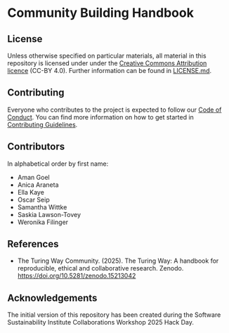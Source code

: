 # Community Building Handbook

## License

Unless otherwise specified on particular materials, all material in this repository is licensed under under the [Creative Commons Attribution licence](https://creativecommons.org/licenses/by/4.0/) (CC-BY 4.0). Further information can be found in [LICENSE.md](LICENSE.md).

## Contributing

Everyone who contributes to the project is expected to follow our [Code of Conduct](CODE_OF_CONDUCT.md). You can find more information on how to get started in [Contributing Guidelines](CONTRIBUTING.md).

## Contributors

In alphabetical order by first name:

- Aman Goel
- Anica Araneta
- Ella Kaye
- Oscar Seip
- Samantha Wittke
- Saskia Lawson-Tovey
- Weronika Filinger

## References

- The Turing Way Community. (2025). The Turing Way: A handbook for reproducible, ethical and collaborative research. Zenodo. <https://doi.org/10.5281/zenodo.15213042>

## Acknowledgements

The initial version of this repository has been created during the Software Sustainability Institute Collaborations Workshop 2025 Hack Day.

